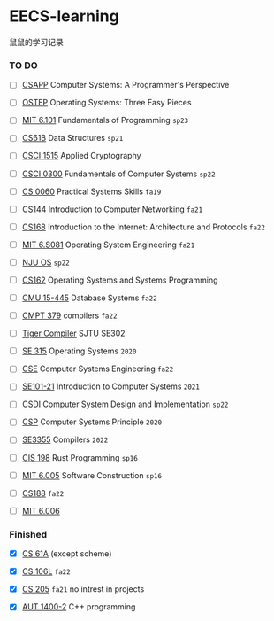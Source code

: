 # EECS-learning
鼠鼠的学习记录

### TO DO

- [ ] [CSAPP](https://github.com/Fontzs/CSAPP) Computer Systems: A Programmer's Perspective

- [ ] [OSTEP](https://github.com/Fontzs/ostep) Operating Systems: Three Easy Pieces
- [ ] [MIT 6.101](https://py.mit.edu/spring23) Fundamentals of Programming `sp23`
- [ ] [CS61B](https://github.com/Fontzs/CS61B-21sp) Data Structures `sp21`
- [ ] [CSCI 1515](https://brownappliedcryptography.github.io/) Applied Cryptography
- [ ] [CSCI 0300](https://github.com/Fontzs/CSCI-0300) Fundamentals of Computer Systems `sp22`
- [ ] [CS 0060](https://github.com/Fontzs/CS0060) Practical Systems Skills `fa19`

- [ ] [CS144](https://github.com/Fontzs/CS144) Introduction to Computer Networking `fa21`
- [ ] [CS168](https://cs168.io/) Introduction to the Internet: Architecture and Protocols `fa22`
- [ ] [MIT 6.S081](https://github.com/Fontzs/6.S081) Operating System Engineering `fa21`
- [ ] [NJU OS](https://github.com/Fontzs/njuOS/tree/main) `sp22`
- [ ] [CS162](https://github.com/Fontzs/UCB-CS162) Operating Systems and Systems Programming
- [ ] [CMU 15-445](https://15445.courses.cs.cmu.edu/fall2022/) Database Systems `fa22`
- [ ] [CMPT 379](https://github.com/Fontzs/CMPT379) compilers `fa22`
- [ ] [Tiger Compiler](https://github.com/Fontzs/SE302)  SJTU SE302
- [ ] [SE 315](https://github.com/Fontzs/SE315) Operating Systems `2020`
- [ ] [CSE](https://github.com/Fontzs/CSE) Computer Systems Engineering `fa22`
- [ ] [SE101-21](https://github.com/Fontzs/SE101) Introduction to Computer Systems `2021`
- [ ] [CSDI](https://github.com/Fontzs/CSDI) Computer System Design and Implementation `sp22`
- [ ] [CSP](https://github.com/Fontzs/CSP) Computer Systems Principle `2020`
- [ ] [SE3355](https://github.com/Fontzs/SE3355) Compilers `2022`
- [ ] [CIS 198](https://cis198-2016s.github.io/) Rust Programming `sp16`
- [ ] [MIT 6.005](https://github.com/Fontzs/6.005) Software Construction `sp16`
- [ ] [CS188](https://github.com/Fontzs/CS188) `fa22`
- [ ] [MIT 6.006](https://github.com/Fontzs/MIT-6.006/tree/main)

### Finished

- [x] [CS 61A](https://github.com/Fontzs/CS61A) (except scheme)
- [x] [CS 106L](https://github.com/Fontzs/CS106L) `fa22`
- [x] [CS 205](https://github.com/Fontzs/CS205) `fa21` no intrest in projects
- [x] [AUT 1400-2](https://github.com/Fontzs/AUT1400) C++ programming





















